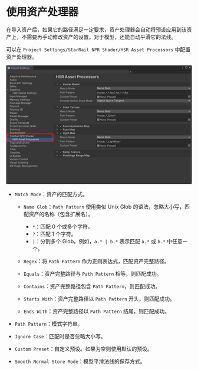 # 使用资产处理器

在导入资产后，如果它的路径满足一定要求，资产处理器会自动将预设应用到该资产上，不需要再手动修改资产的设置。对于模型，还能自动平滑它的法线。

可以在 `Project Settings/StarRail NPR Shader/HSR Asset Processors` 中配置资产处理器。

![资产处理器](../assets/asset-processor.png)

- `Match Mode`：资产的匹配方式。

    - `Name Glob`：`Path Pattern` 使用类似 Unix Glob 的语法，忽略大小写，匹配资产的名称（包含扩展名）。

        - `*`：匹配 0 个或多个字符。
        - `?`：匹配 1 个字符。
        - `|`：分割多个 Glob。例如，`a.* | b.*` 表示匹配 `a.*` 或 `b.*` 中任意一个。

    - `Regex`：将 `Path Pattern` 作为正则表达式，匹配资产完整路径。
    - `Equals`：资产完整路径与 `Path Pattern` 相等，则匹配成功。
    - `Contains`：资产完整路径包含 `Path Pattern`，则匹配成功。
    - `Starts With`：资产完整路径以 `Path Pattern` 开头，则匹配成功。
    - `Ends With`：资产完整路径以 `Path Pattern` 结尾，则匹配成功。

- `Path Pattern`：模式字符串。
- `Ignore Case`：匹配时是否忽略大小写。
- `Custom Preset`：自定义预设。如果为空则使用默认的预设。
- `Smooth Normal Store Mode`：模型平滑法线的保存方式。

